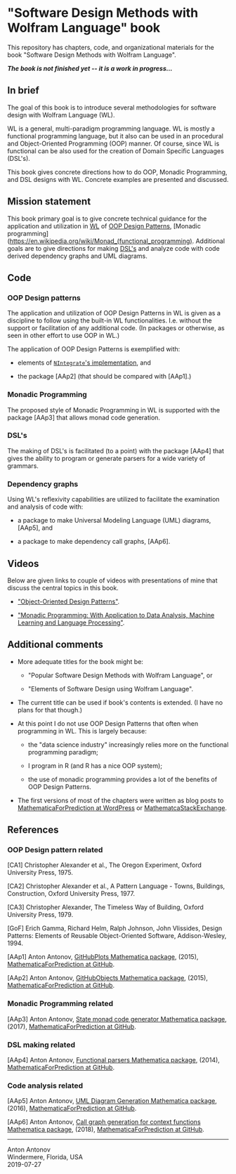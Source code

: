 # "Software Design Methods with Wolfram Language" book

This repository has chapters, code, and organizational materials for the book 
"Software Design Methods with Wolfram Language".

***The book is not finished yet -- it is a work in progress...***   

## In brief

The goal of this book is to introduce several methodologies for software design with Wolfram Language (WL).

WL is a general, multi-paradigm programming language. WL is mostly a functional programming language, but 
it also can be used in an procedural and Object-Oriented Programming (OOP) manner. 
Of course, since WL is functional can be also used for the creation of Domain Specific Languages (DSL's). 

This book gives concrete directions how to do OOP, Monadic Programming, and DSL designs with WL. 
Concrete examples are presented and discussed.

## Mission statement

This book primary goal is to give concrete technical guidance for the application and utilization in 
[WL](https://en.wikipedia.org/wiki/Wolfram_Language) 
of 
[OOP Design Patterns](https://en.wikipedia.org/wiki/Design_Patterns),
[Monadic programming](https://en.wikipedia.org/wiki/Monad_(functional_programming).
Additional goals are to give directions for making
[DSL's](https://en.wikipedia.org/wiki/Domain-specific_language)
and analyze code with code derived dependency graphs and UML diagrams.

## Code

### OOP Design patterns

The application and utilization of OOP Design Patterns in WL is given as a discipline to follow using the built-in
WL functionalities. I.e. without the support or facilitation of any additional code. 
(In packages or otherwise, as seen in other effort to use OOP in WL.)  

The application of OOP Design Patterns is exemplified with:
 
 - elements of [`NIntegrate`'s implementation](https://reference.wolfram.com/language/tutorial/NIntegrateOverview.html), and
   
 - the package [AAp2] (that should be compared with [AAp1].)

### Monadic Programming

The proposed style of Monadic Programming in WL is supported with the package [AAp3] that allows monad code generation.

### DSL's

The making of DSL's is facilitated (to a point) with the package [AAp4] that gives the ability to program or generate
parsers for a wide variety of grammars.
 
### Dependency graphs

Using WL's reflexivity capabilities are utilized to facilitate the examination and analysis of code with:
 
- a package to make Universal Modeling Language (UML) diagrams, [AAp5], and   

- a package to make dependency call graphs, [AAp6].

## Videos

Below are given links to couple of videos with presentations of mine that discuss the central topics in this book. 

- ["Object-Oriented Design Patterns"](https://www.youtube.com/watch?v=4Q6hOx63b08).

- ["Monadic Programming: With Application to Data Analysis, Machine Learning and Language Processing"](https://www.youtube.com/watch?v=_cIFA5GHF58).

## Additional comments

- More adequate titles for the book might be:

  - "Popular Software Design Methods with Wolfram Language", or

  - "Elements of Software Design using Wolfram Language".
 
- The current title can be used if book's contents is extended. (I have no plans for that though.)

- At this point I do not use OOP Design Patterns that often when programming in WL. 
This is largely because:
 
  - the "data science industry" increasingly relies more on the functional programming paradigm;
  
  - I program in R (and R has a nice OOP system);
  
  - the use of monadic programming provides a lot of the benefits of OOP Design Patterns.
   
- The first versions of most of the chapters were written as blog posts to 
[MathematicaForPrediction at WordPress](https://mathematicaforprediction.wordpress.com) or 
[MathematcaStackExchange](https://mathematica.stackexchange.com). 

## References

### OOP Design pattern related

[CA1] Christopher Alexander et al., The Oregon Experiment, Oxford University Press, 1975.

[CA2] Christopher Alexander et al., A Pattern Language - Towns, Buildings, Construction, Oxford University Press, 1977.

[CA3] Christopher Alexander, The Timeless Way of Building, Oxford University Press, 1979.

[GoF] Erich Gamma, Richard Helm, Ralph Johnson, John Vlissides, Design Patterns: Elements of Reusable Object-Oriented Software, Addison-Wesley, 1994.

[AAp1] Anton Antonov, 
[GitHubPlots Mathematica package](https://github.com/antononcube/MathematicaForPrediction/blob/master/Misc/GitHubPlots.m),
(2015), 
[MathematicaForPrediction at GitHub](https://github.com/antononcube/MathematicaForPrediction).

[AAp2] Anton Antonov, 
[GitHubObjects Mathematica package](https://github.com/antononcube/MathematicaForPrediction/blob/master/Misc/GitHubDataObjects.m),
(2015), 
[MathematicaForPrediction at GitHub](https://github.com/antononcube/MathematicaForPrediction).

### Monadic Programming related

[AAp3] Anton Antonov,
[State monad code generator Mathematica package](https://github.com/antononcube/MathematicaForPrediction/blob/master/MonadicProgramming/StateMonadCodeGenerator.m),
(2017),
[MathematicaForPrediction at GitHub](https://github.com/antononcube/MathematicaForPrediction).

### DSL making related

[AAp4] Anton Antonov,
[Functional parsers Mathematica package](https://github.com/antononcube/MathematicaForPrediction/blob/master/FunctionalParsers.m),
(2014),
[MathematicaForPrediction at GitHub](https://github.com/antononcube/MathematicaForPrediction).

### Code analysis related

[AAp5] Anton Antonov, 
[UML Diagram Generation Mathematica package](https://github.com/antononcube/MathematicaForPrediction/blob/master/Misc/UMLDiagramGeneration.m),
(2016),
[MathematicaForPrediction at GitHub](https://github.com/antononcube/MathematicaForPrediction).

[AAp6] Anton Antonov,
[Call graph generation for context functions Mathematica package](https://github.com/antononcube/MathematicaForPrediction/blob/master/Misc/CallGraph.m),
(2018),
[MathematicaForPrediction at GitHub](https://github.com/antononcube/MathematicaForPrediction).

 
-----
Anton Antonov   
Windermere, Florida, USA   
2019-07-27


